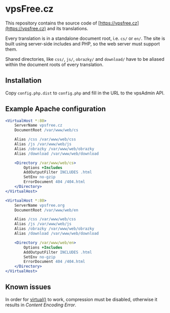 vpsFree.cz
==========

This repository contains the source code of
[https://vpsfree.cz](https://vpsfree.cz) and its translations.

Every translation is in a standalone document root, i.e. `cs/` or `en/`. The
site is built using server-side includes and PHP, so the web server must
support them.

Shared directories, like `css/`, `js/`, `obrazky/` and `download/` have to be
aliased within the document roots of every translation.

## Installation

Copy `config.php.dist` to `config.php` and fill in the URL to the vpsAdmin API.

## Example Apache configuration

```apache
<VirtualHost *:80>
	ServerName vpsfree.cz
	DocumentRoot /var/www/web/cs

	Alias /css /var/www/web/css
	Alias /js /var/www/web/js
	Alias /obrazky /var/www/web/obrazky
	Alias /download /var/www/web/download

	<Directory /var/www/web/cs>
		Options +Includes
		AddOutputFilter INCLUDES .html
		SetEnv no-gzip
		ErrorDocument 404 /404.html
	</Directory>
</VirtualHost>

<VirtualHost *:80>
	ServerName vpsfree.org
	DocumentRoot /var/www/web/en

	Alias /css /var/www/web/css
	Alias /js /var/www/web/js
	Alias /obrazky /var/www/web/obrazky
	Alias /download /var/www/web/download

	<Directory /var/www/web/en>
		Options +Includes
		AddOutputFilter INCLUDES .html
		SetEnv no-gzip
		ErrorDocument 404 /404.html
	</Directory>
</VirtualHost>
```

## Known issues
In order for [virtual()](https://php.net/virtual) to work, compression must be
disabled, otherwise it results in *Content Encoding Error*.
